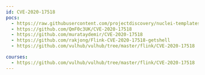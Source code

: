 ```yaml
---
id: CVE-2020-17518
pocs:
  - https://raw.githubusercontent.com/projectdiscovery/nuclei-templates/master/cves/2020/CVE-2020-17518.yaml
  - https://github.com/QmF0c3UK/CVE-2020-17518
  - https://github.com/murataydemir/CVE-2020-17518
  - https://github.com/rakjong/Flink-CVE-2020-17518-getshell
  - https://github.com/vulhub/vulhub/tree/master/flink/CVE-2020-17518

courses:
  - https://github.com/vulhub/vulhub/tree/master/flink/CVE-2020-17518
---
```

